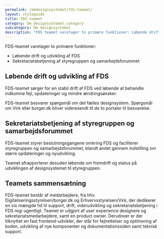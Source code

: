 ```yaml
---
permalink: /omdesignsystemet/fds-teamet/
layout: styleguide
title: FDS-teamet
category: Om_designsystemet_category
subcategory: Om designsystemet
description: "FDS teamet varetager to primære funktioner: Løbende drift og udvikling og Sekretariatsbetjening af styregruppen og samarbejdsforummet."
---
```

<p class="font-lead mb-0">FDS-teamet varetager to primære funktioner:</p>
<ul class="font-lead mt-0">
    <li>Løbende drift og udvikling af FDS</li>
    <li>Sekretariatsbetjening af styregruppen og samarbejdsforummet</li>
</ul>
<h2 class="h5">Løbende drift og udvikling af FDS</h2>
<p>FDS-teamet sørger for en stabil drift af FDS ved løbende at behandle indkomne fejl, opdateringer og mindre ændringsønsker.</p>
<p>FDS-teamet besvarer spørgsmål om det fælles designsystem. Spørgsmål om Virk eller borger.dk bliver videresendt til de to portaler til besvarelse.</p>
<h2 class="h5">Sekretariatsbetjening af styregruppen og samarbejdsforummet</h2>
<p>FDS-teamet styrer beslutningsgangene omkring FDS og faciliterer styregruppen og samarbejdsforummet, blandt andet gennem indstilling om større opdateringer og nyudvikling.</p>
<p>Teamet afrapporterer desuden løbende om fremdrift og status på udviklingen af designsystemet til styregruppen.</p>
<h2 class="h5">Teamets sammensætning</h2>
<p>FDS-teamet består af medarbejdere, fra hhv. Digitaliseringsstyrelsen/borger.dk og Erhvervsstyrelsen/Virk, der dedikerer en vis mængde tid til support, drift, viderudvikling og sekretariatsbetjening i FDS regi ugentligt. Teamet er udgjort af user experience designere og sekretariatsmedarbejdere, samt en product owner. Derudover er der tilknyttet en fast frontend-udvikler, der står for fejlrettelser og optimering af koden, udvikling af nye komponenter og dokumentationssiden samt teknisk support.</p>
